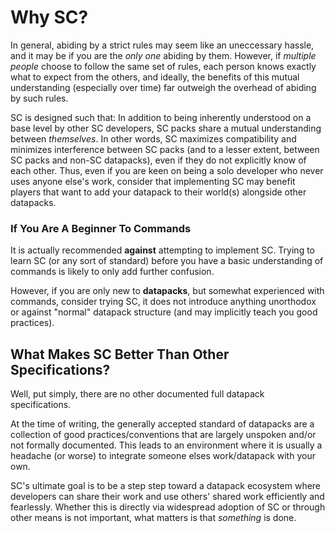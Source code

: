 # Why SC?

In general, abiding by a strict rules may seem like an uneccessary hassle, and it may be if you are the *only one* abiding by them. However, if *multiple people* choose to follow the same set of rules, each person knows exactly what to expect from the others, and ideally, the benefits of this mutual understanding (especially over time) far outweigh the overhead of abiding by such rules.

SC is designed such that: In addition to being inherently understood on a base level by other SC developers, SC packs share a mutual understanding between *themselves*. In other words, SC maximizes compatibility and minimizes interference between SC packs (and to a lesser extent, between SC packs and non-SC datapacks), even if they do not explicitly know of each other. Thus, even if you are keen on being a solo developer who never uses anyone else's work, consider that implementing SC may benefit players that want to add your datapack to their world(s) alongside other datapacks.

### If You Are A Beginner To Commands
It is actually recommended **against** attempting to implement SC. Trying to learn SC (or any sort of standard) before you have a basic understanding of commands is likely to only add further confusion.

However, if you are only new to **datapacks**, but somewhat experienced with commands, consider trying SC, it does not introduce anything unorthodox or against "normal" datapack structure (and may implicitly teach you good practices).

## What Makes SC Better Than Other Specifications?
Well, put simply, there are no other documented full datapack specifications.

At the time of writing, the generally accepted standard of datapacks are a collection of good practices/conventions that are largely unspoken and/or not formally documented. This leads to an environment where it is usually a headache (or worse) to integrate someone elses work/datapack with your own.

SC's ultimate goal is to be a step step toward a datapack ecosystem where developers can share their work and use others' shared work efficiently and fearlessly. Whether this is directly via widespread adoption of SC or through other means is not important, what matters is that *something* is done.